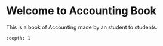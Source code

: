 # Welcome to Accounting Book

This is a book of Accounting made by an student to students.

```{contents}
:depth: 1
```
